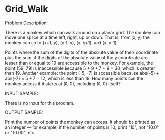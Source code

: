 # Grid_Walk


Problem Description: 

There is a monkey which can walk around on a planar grid. The monkey can move one space at a time left, right, up or down. That is, from (x, y) the monkey can go to (x+1, y), (x-1, y), (x, y+1), and (x, y-1).

Points where the sum of the digits of the absolute value of the x coordinate plus the sum of the digits of the absolute value of the y coordinate are lesser than or equal to 19 are accessible to the monkey. For example, the point (59, 79) is inaccessible because 5 + 9 + 7 + 9 = 30, which is greater than 19. Another example: the point (-5, -7) is accessible because abs(-5) + abs(-7) = 5 + 7 = 12, which is less than 19. How many points can the monkey access if it starts at (0, 0), including (0, 0) itself?

INPUT SAMPLE:

There is no input for this program.

OUTPUT SAMPLE:

Print the number of points the monkey can access. It should be printed as an integer — for example, if the number of points is 10, print "10", not "10.0" or "10.00", etc.
